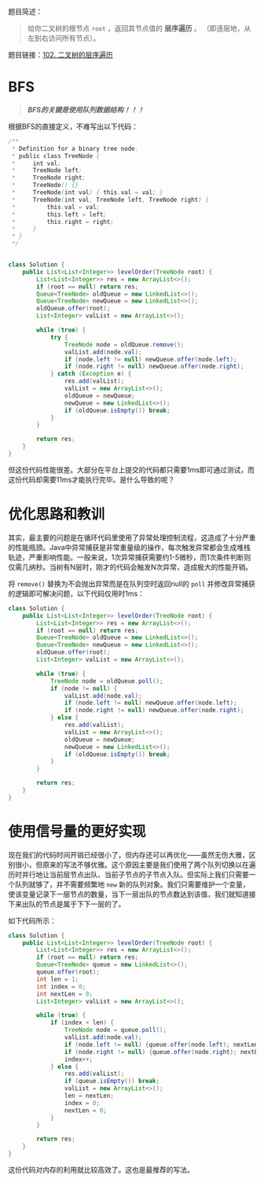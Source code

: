 题目简述：

> 给你二叉树的根节点 `root` ，返回其节点值的 **层序遍历** 。 （即逐层地，从左到右访问所有节点）。

题目链接：[102. 二叉树的层序遍历](https://leetcode.cn/problems/binary-tree-level-order-traversal/)

# BFS

> ***BFS的关键是使用队列数据结构！！！***

根据BFS的直接定义，不难写出以下代码：

```java
/**
 * Definition for a binary tree node.
 * public class TreeNode {
 *     int val;
 *     TreeNode left;
 *     TreeNode right;
 *     TreeNode() {}
 *     TreeNode(int val) { this.val = val; }
 *     TreeNode(int val, TreeNode left, TreeNode right) {
 *         this.val = val;
 *         this.left = left;
 *         this.right = right;
 *     }
 * }
 */


class Solution {
    public List<List<Integer>> levelOrder(TreeNode root) {
        List<List<Integer>> res = new ArrayList<>();
        if (root == null) return res;
        Queue<TreeNode> oldQueue = new LinkedList<>();
        Queue<TreeNode> newQueue = new LinkedList<>();
        oldQueue.offer(root);
        List<Integer> valList = new ArrayList<>();

        while (true) {
            try {
                TreeNode node = oldQueue.remove();
                valList.add(node.val);
                if (node.left != null) newQueue.offer(node.left);
                if (node.right != null) newQueue.offer(node.right);
            } catch (Exception e) {
                res.add(valList);
                valList = new ArrayList<>();
                oldQueue = newQueue;
                newQueue = new LinkedList<>();
                if (oldQueue.isEmpty()) break;
            }
        }

        return res;
    }
}
```

但这份代码性能很差。大部分在平台上提交的代码都只需要1ms即可通过测试，而这份代码却需要11ms才能执行完毕。是什么导致的呢？

# 优化思路和教训

其实，最主要的问题是在循环代码里使用了异常处理控制流程，这造成了十分严重的性能瓶颈。Java中异常捕获是非常重量级的操作，每次触发异常都会生成堆栈轨迹，严重影响性能。一般来说，1次异常捕获需要约1-5微秒，而1次条件判断则仅需几纳秒。当树有N层时，刚才的代码会触发N次异常，造成极大的性能开销。

将 `remove()` 替换为不会抛出异常而是在队列空时返回null的 `poll` 并修改异常捕获的逻辑即可解决问题，以下代码仅用时1ms：

```java
class Solution {
    public List<List<Integer>> levelOrder(TreeNode root) {
        List<List<Integer>> res = new ArrayList<>();
        if (root == null) return res;
        Queue<TreeNode> oldQueue = new LinkedList<>();
        Queue<TreeNode> newQueue = new LinkedList<>();
        oldQueue.offer(root);
        List<Integer> valList = new ArrayList<>();

        while (true) {
            TreeNode node = oldQueue.poll();
            if (node != null) {
                valList.add(node.val);
                if (node.left != null) newQueue.offer(node.left);
                if (node.right != null) newQueue.offer(node.right);
            } else {
                res.add(valList);
                valList = new ArrayList<>();
                oldQueue = newQueue;
                newQueue = new LinkedList<>();
                if (oldQueue.isEmpty()) break;
            }
        }

        return res;
    }
}
```

# 使用信号量的更好实现

现在我们的代码时间开销已经很小了，但内存还可以再优化——虽然无伤大雅，区别很小，但原来的写法不够优雅。这个原因主要是我们使用了两个队列切换以在遍历时并行地让当前层节点出队、当前子节点的子节点入队。但实际上我们只需要一个队列就够了，并不需要频繁地 `new` 新的队列对象。我们只需要维护一个变量，使该变量记录下一层节点的数量，当下一层出队的节点数达到该值，我们就知道接下来出队的节点是属于下下一层的了。

如下代码所示：

```java
class Solution {
    public List<List<Integer>> levelOrder(TreeNode root) {
        List<List<Integer>> res = new ArrayList<>();
        if (root == null) return res;
        Queue<TreeNode> queue = new LinkedList<>();
        queue.offer(root);
        int len = 1;
        int index = 0;
        int nextLen = 0;
        List<Integer> valList = new ArrayList<>();

        while (true) {
            if (index < len) {
                TreeNode node = queue.poll();
                valList.add(node.val);
                if (node.left != null) {queue.offer(node.left); nextLen++;}
                if (node.right != null) {queue.offer(node.right); nextLen++;}
                index++;
            } else {
                res.add(valList);
                if (queue.isEmpty()) break;
                valList = new ArrayList<>();
                len = nextLen;
                index = 0;
                nextLen = 0;
            }
        }

        return res;
    }
}
```

这份代码对内存的利用就比较高效了。这也是最推荐的写法。